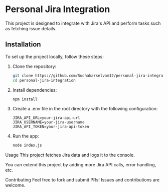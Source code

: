 # Personal Jira Integration

This project is designed to integrate with Jira's API and perform tasks such as fetching issue details.

## Installation

To set up the project locally, follow these steps:

1. Clone the repository:
   ```bash
   git clone https://github.com/Sudhakarselvam12/personal-jira-integration.git
   cd personal-jira-integration

2. Install dependencies:
    ```bash
    npm install

3. Create a .env file in the root directory with the following configuration:
    ```env
    JIRA_API_URL=your-jira-api-url
    JIRA_USERNAME=your-jira-username
    JIRA_API_TOKEN=your-jira-api-token

4. Run the app:
    ```bash
    node index.js

Usage
This project fetches Jira data and logs it to the console.

You can extend this project by adding more Jira API calls, error handling, etc.

Contributing
Feel free to fork and submit PRs! Issues and contributions are welcome.